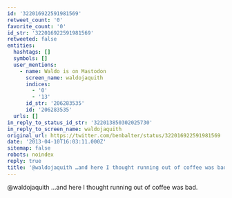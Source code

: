 ```yaml
---
id: '322016922591981569'
retweet_count: '0'
favorite_count: '0'
id_str: '322016922591981569'
retweeted: false
entities:
  hashtags: []
  symbols: []
  user_mentions:
    - name: Waldo is on Mastodon
      screen_name: waldojaquith
      indices:
        - '0'
        - '13'
      id_str: '206283535'
      id: '206283535'
  urls: []
in_reply_to_status_id_str: '322013850302025730'
in_reply_to_screen_name: waldojaquith
original_url: https://twitter.com/benbalter/status/322016922591981569
date: '2013-04-10T16:03:11.000Z'
sitemap: false
robots: noindex
reply: true
title: '@waldojaquith …and here I thought running out of coffee was bad.'
---
```


@waldojaquith …and here I thought running out of coffee was bad.